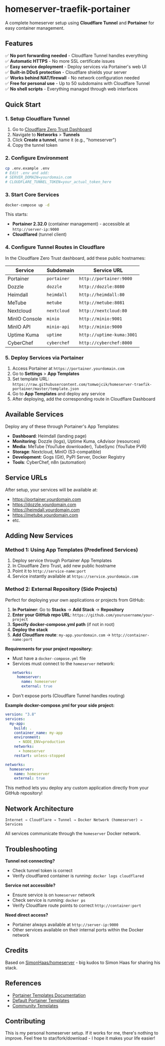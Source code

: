 # homeserver-traefik-portainer

A complete homeserver setup using **Cloudflare Tunnel** and **Portainer** for easy container management.

## Features

✅ **No port forwarding needed** - Cloudflare Tunnel handles everything  
✅ **Automatic HTTPS** - No more SSL certificate issues  
✅ **Easy service deployment** - Deploy services via Portainer's web UI  
✅ **Built-in DDoS protection** - Cloudflare shields your server  
✅ **Works behind NAT/firewall** - No network configuration needed  
✅ **Free for personal use** - Up to 50 subdomains with Cloudflare Tunnel  
✅ **No shell scripts** - Everything managed through web interfaces  

## Quick Start

### 1. Setup Cloudflare Tunnel
1. Go to [Cloudflare Zero Trust Dashboard](https://one.dash.cloudflare.com/)
2. Navigate to **Networks** > **Tunnels**
3. Click **Create a tunnel**, name it (e.g., "homeserver")
4. Copy the tunnel token

### 2. Configure Environment
```bash
cp .env.example .env
# Edit .env and add:
# SERVER_DOMAIN=yourdomain.com
# CLOUDFLARE_TUNNEL_TOKEN=your_actual_token_here
```

### 3. Start Core Services
```bash
docker-compose up -d
```

This starts:
- **Portainer 2.32.0** (container management) - accessible at `http://server-ip:9000`
- **Cloudflared** (tunnel client)

### 4. Configure Tunnel Routes in Cloudflare

In the Cloudflare Zero Trust dashboard, add these public hostnames:

| Service | Subdomain | Service URL |
|---------|-----------|-------------|
| Portainer | `portainer` | `http://portainer:9000` |
| Dozzle | `dozzle` | `http://dozzle:8080` |
| Heimdall | `heimdall` | `http://heimdall:80` |
| MeTube | `metube` | `http://metube:8081` |
| Nextcloud | `nextcloud` | `http://nextcloud:80` |
| MinIO Console | `minio` | `http://minio:9001` |
| MinIO API | `minio-api` | `http://minio:9000` |
| Uptime Kuma | `uptime` | `http://uptime-kuma:3001` |
| CyberChef | `cyberchef` | `http://cyberchef:8000` |

### 5. Deploy Services via Portainer

1. Access Portainer at `https://portainer.yourdomain.com`
2. Go to **Settings** > **App Templates**
3. Set template URL: `https://raw.githubusercontent.com/tomwojcik/homeserver-traefik-portainer/master/template.json`
4. Go to **App Templates** and deploy any service
5. After deploying, add the corresponding route in Cloudflare Dashboard

## Available Services

Deploy any of these through Portainer's App Templates:

- **Dashboard**: Heimdall (landing page)
- **Monitoring**: Dozzle (logs), Uptime Kuma, cAdvisor (resources)
- **Media**: MeTube (YouTube downloader), TubeSync (YouTube PVR)
- **Storage**: Nextcloud, MinIO (S3-compatible)
- **Development**: Gogs (Git), PyPI Server, Docker Registry
- **Tools**: CyberChef, n8n (automation)

## Service URLs

After setup, your services will be available at:
- https://portainer.yourdomain.com
- https://dozzle.yourdomain.com  
- https://heimdall.yourdomain.com
- https://metube.yourdomain.com
- etc.

## Adding New Services

### Method 1: Using App Templates (Predefined Services)
1. Deploy service through Portainer App Templates
2. In Cloudflare Zero Trust, add new public hostname
3. Point it to `http://service-name:port`
4. Service instantly available at `https://service.yourdomain.com`

### Method 2: External Repository (Side Projects)
Perfect for deploying your own applications or projects from GitHub:

1. **In Portainer**: Go to **Stacks** → **Add Stack** → **Repository**
2. **Enter your GitHub repo URL**: `https://github.com/yourusername/your-project`
3. **Specify docker-compose.yml path** (if not in root)
4. **Deploy the stack**
5. **Add Cloudflare route**: `my-app.yourdomain.com` → `http://container-name:port`

**Requirements for your project repository:**
- Must have a `docker-compose.yml` file
- Services must connect to the `homeserver` network:
  ```yaml
  networks:
    homeserver:
      name: homeserver
      external: true
  ```
- Don't expose ports (Cloudflare Tunnel handles routing)

**Example docker-compose.yml for your side project:**
```yaml
version: "3.8"
services:
  my-app:
    build: .
    container_name: my-app
    environment:
      - NODE_ENV=production
    networks:
      - homeserver
    restart: unless-stopped

networks:
  homeserver:
    name: homeserver
    external: true
```

This method lets you deploy any custom application directly from your GitHub repository!

## Network Architecture

```
Internet → Cloudflare → Tunnel → Docker Network (homeserver) → Services
```

All services communicate through the `homeserver` Docker network.


## Troubleshooting

**Tunnel not connecting?**
- Check tunnel token is correct
- Verify cloudflared container is running: `docker logs cloudflared`

**Service not accessible?**
- Ensure service is on `homeserver` network
- Check service is running: `docker ps`
- Verify Cloudflare route points to correct `http://container:port`

**Need direct access?**
- Portainer always available at `http://server-ip:9000`
- Other services available on their internal ports within the Docker network

## Credits

Based on [SimonHaas/homeserver](https://github.com/SimonHaas/homeserver) - big kudos to Simon Haas for sharing his stack.

## References

- [Portainer Templates Documentation](https://docs.portainer.io/v/ce-2.11/advanced/app-templates/format#container-template-definition-format)
- [Default Portainer Templates](https://github.com/portainer/templates/blob/master/templates-2.0.json)
- [Community Templates](https://github.com/Qballjos/portainer_templates/blob/master/Template/template.json)

## Contributing

This is my personal homeserver setup. If it works for me, there's nothing to improve.
Feel free to star/fork/download - I hope it makes your life easier!
